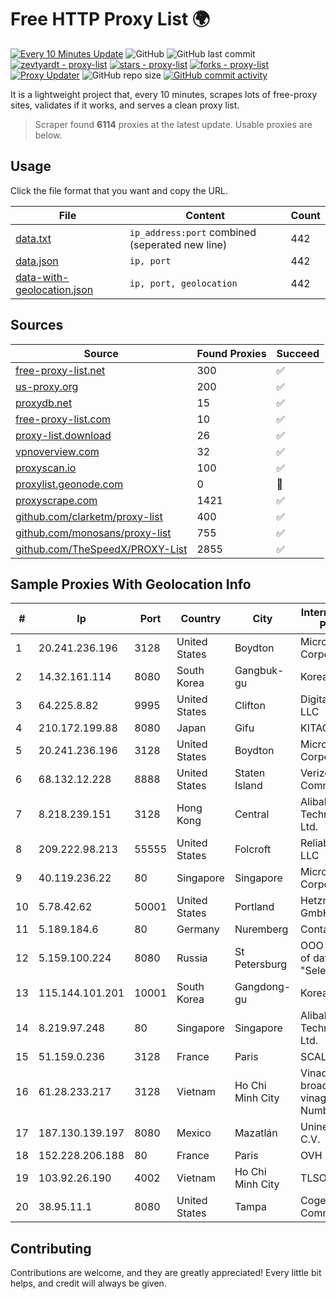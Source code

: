 
# Free HTTP Proxy List 🌍

[![Every 10 Minutes Update](https://github.com/mertguvencli/http-proxy-list/actions/workflows/main.yml/badge.svg?branch=main)](https://github.com/mertguvencli/http-proxy-list/actions/workflows/main.yml)
![GitHub](https://img.shields.io/github/license/mertguvencli/http-proxy-list)
![GitHub last commit](https://img.shields.io/github/last-commit/mertguvencli/http-proxy-list)
[![zevtyardt - proxy-list](https://img.shields.io/static/v1?label=zevtyardt&message=proxy-list&color=blue&logo=github)](https://github.com/zevtyardt/proxy-list "Go to GitHub repo")
[![stars - proxy-list](https://img.shields.io/github/stars/zevtyardt/proxy-list?style=social)](https://github.com/zevtyardt/proxy-list)
[![forks - proxy-list](https://img.shields.io/github/forks/zevtyardt/proxy-list?style=social)](https://github.com/zevtyardt/proxy-list)
[![Proxy Updater](https://github.com/zevtyardt/proxy-list/workflows/Proxy%20Updater/badge.svg)](https://github.com/zevtyardt/proxy-list/actions?query=workflow:"Proxy+Updater")
![GitHub repo size](https://img.shields.io/github/repo-size/zevtyardt/proxy-list)
[![GitHub commit activity](https://img.shields.io/github/commit-activity/m/zevtyardt/proxy-list?logo=commits)](https://github.com/zevtyardt/proxy-list/commits/main)

It is a lightweight project that, every 10 minutes, scrapes lots of free-proxy sites, validates if it works, and serves a clean proxy list.

> Scraper found **6114** proxies at the latest update. Usable proxies are below.

## Usage

Click the file format that you want and copy the URL.

|File|Content|Count|
|----|-------|-----|
|[data.txt](https://raw.githubusercontent.com/mertguvencli/http-proxy-list/main/proxy-list/data.txt)|`ip_address:port` combined (seperated new line)|442|
|[data.json](https://raw.githubusercontent.com/mertguvencli/http-proxy-list/main/proxy-list/data.json)|`ip, port`|442|
|[data-with-geolocation.json](https://raw.githubusercontent.com/mertguvencli/http-proxy-list/main/proxy-list/data-with-geolocation.json)|`ip, port, geolocation`|442|

## Sources

|Source|Found Proxies|Succeed|
|------|-------------|-------|
|[free-proxy-list.net](https://free-proxy-list.net)|300|✅|
|[us-proxy.org](https://www.us-proxy.org)|200|✅|
|[proxydb.net](http://proxydb.net)|15|✅|
|[free-proxy-list.com](https://free-proxy-list.com/?page=&port=&type%5B%5D=http&type%5B%5D=https&up_time=0&search=Search)|10|✅|
|[proxy-list.download](https://www.proxy-list.download/HTTP)|26|✅|
|[vpnoverview.com](https://vpnoverview.com/privacy/anonymous-browsing/free-proxy-servers)|32|✅|
|[proxyscan.io](https://www.proxyscan.io)|100|✅|
|[proxylist.geonode.com](https://proxylist.geonode.com/api/proxy-list?limit=300&page=1&sort_by=lastChecked&sort_type=desc&protocols=http,https)|0|🚫|
|[proxyscrape.com](https://api.proxyscrape.com/v2/?request=displayproxies&protocol=http&timeout=10000&country=all&ssl=all&anonymity=all)|1421|✅|
|[github.com/clarketm/proxy-list](https://raw.githubusercontent.com/clarketm/proxy-list/master/proxy-list-raw.txt)|400|✅|
|[github.com/monosans/proxy-list](https://raw.githubusercontent.com/monosans/proxy-list/main/proxies/http.txt)|755|✅|
|[github.com/TheSpeedX/PROXY-List](https://raw.githubusercontent.com/TheSpeedX/PROXY-List/master/http.txt)|2855|✅|


## Sample Proxies With Geolocation Info

|#|Ip|Port|Country|City|Internet Service Provider|
|-|--|----|-------|----|-------------------------|
|1|20.241.236.196|3128|United States|Boydton|Microsoft Corporation|
|2|14.32.161.114|8080|South Korea|Gangbuk-gu|Korea Telecom|
|3|64.225.8.82|9995|United States|Clifton|DigitalOcean, LLC|
|4|210.172.199.88|8080|Japan|Gifu|KITAGATA|
|5|20.241.236.196|3128|United States|Boydton|Microsoft Corporation|
|6|68.132.12.228|8888|United States|Staten Island|Verizon Communications|
|7|8.218.239.151|3128|Hong Kong|Central|Alibaba (US) Technology Co., Ltd.|
|8|209.222.98.213|55555|United States|Folcroft|ReliableSite.Net LLC|
|9|40.119.236.22|80|Singapore|Singapore|Microsoft Corporation|
|10|5.78.42.62|50001|United States|Portland|Hetzner Online GmbH|
|11|5.189.184.6|80|Germany|Nuremberg|Contabo GmbH|
|12|5.159.100.224|8080|Russia|St Petersburg|OOO "Network of data-centers "Selectel"|
|13|115.144.101.201|10001|South Korea|Gangdong-gu|Korea Telecom|
|14|8.219.97.248|80|Singapore|Singapore|Alibaba (US) Technology Co., Ltd.|
|15|51.159.0.236|3128|France|Paris|SCALEWAY|
|16|61.28.233.217|3128|Vietnam|Ho Chi Minh City|Vinadata broadcast via vinagame AS Number|
|17|187.130.139.197|8080|Mexico|Mazatlán|Uninet S.A. de C.V.|
|18|152.228.206.188|80|France|Paris|OVH SAS|
|19|103.92.26.190|4002|Vietnam|Ho Chi Minh City|TLSOFT|
|20|38.95.11.1|8080|United States|Tampa|Cogent Communications|



## Contributing

Contributions are welcome, and they are greatly appreciated! Every
little bit helps, and credit will always be given.

